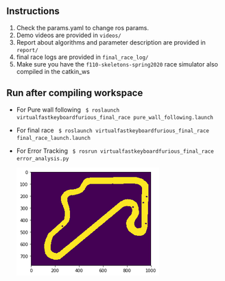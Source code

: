 ## Instructions

1. Check the params.yaml to change ros params.
2. Demo videos are provided in ```videos/```
3. Report about algorithms and parameter description are provided in ```report/```
4. final race logs are provided in ```final_race_log/```
4. Make sure you have the ```f110-skeletons-spring2020``` race simulator also compiled in the catkin_ws


## Run after compiling workspace
* For Pure wall following
``  $ roslaunch virtualfastkeyboardfurious_final_race pure_wall_following.launch 
``

* For final race 
``  $ roslaunch virtualfastkeyboardfurious_final_race final_race_launch.launch 
``

* For Error Tracking 
``  $ rosrun virtualfastkeyboardfurious_final_race error_analysis.py 
``


  ![alt text](./images/mapPlanner.png)
